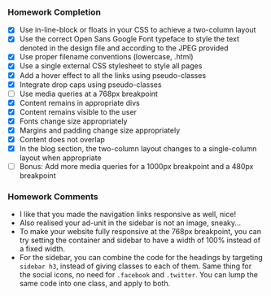 ### Homework Completion
- [x] Use in-line-block or floats in your CSS to achieve a two-column layout
- [x] Use the correct Open Sans Google Font typeface to style the text denoted in the design file and according to the JPEG provided
- [x] Use proper filename conventions (lowercase, .html)
- [x] Use a single external CSS stylesheet to style all pages
- [x] Add a hover effect to all the links using pseudo-classes
- [x] Integrate drop caps using pseudo-classes
- [ ] Use media queries at a 768px breakpoint
- [x] Content remains in appropriate divs
- [x] Content remains visible to the user
- [x] Fonts change size appropriately
- [x] Margins and padding change size appropriately
- [x] Content does not overlap
- [x] In the blog section, the two-column layout changes to a single-column layout when appropriate
- [ ] Bonus: Add more media queries for a 1000px breakpoint and a 480px breakpoint

### Homework Comments
- I like that you made the navigation links responsive as well, nice!
- Also realised your ad-unit in the sidebar is not an image, sneaky...
- To make your website fully responsive at the 768px breakpoint, you can try setting the container and sidebar to have a width of 100% instead of a fixed width.
- For the sidebar, you can combine the code for the headings by targeting `sidebar h3`, instead of giving classes to each of them. Same thing for the social icons, no need for `.facebook` and `.twitter`. You can lump the same code into one class, and apply to both.
